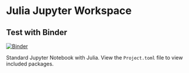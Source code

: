 # Julia Jupyter Workspace

## Test with Binder

[![Binder](https://mybinder.org/badge_logo.svg)](https://mybinder.org/v2/gh/illumidesk/julia/main?urlpath=lab)

Standard Jupyter Notebook with Julia. View the `Project.toml` file to view included packages.
